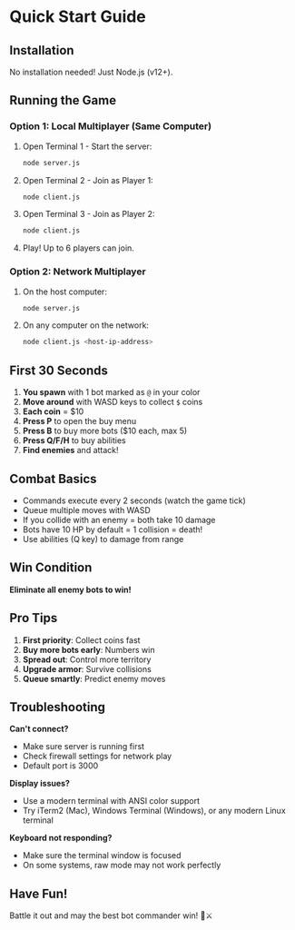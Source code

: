 # Quick Start Guide

## Installation

No installation needed! Just Node.js (v12+).

## Running the Game

### Option 1: Local Multiplayer (Same Computer)

1. Open Terminal 1 - Start the server:
   ```bash
   node server.js
   ```

2. Open Terminal 2 - Join as Player 1:
   ```bash
   node client.js
   ```

3. Open Terminal 3 - Join as Player 2:
   ```bash
   node client.js
   ```

4. Play! Up to 6 players can join.

### Option 2: Network Multiplayer

1. On the host computer:
   ```bash
   node server.js
   ```

2. On any computer on the network:
   ```bash
   node client.js <host-ip-address>
   ```

## First 30 Seconds

1. **You spawn** with 1 bot marked as `@` in your color
2. **Move around** with WASD keys to collect `$` coins
3. **Each coin** = $10
4. **Press P** to open the buy menu
5. **Press B** to buy more bots ($10 each, max 5)
6. **Press Q/F/H** to buy abilities
7. **Find enemies** and attack!

## Combat Basics

- Commands execute every 2 seconds (watch the game tick)
- Queue multiple moves with WASD
- If you collide with an enemy = both take 10 damage
- Bots have 10 HP by default = 1 collision = death!
- Use abilities (Q key) to damage from range

## Win Condition

**Eliminate all enemy bots to win!**

## Pro Tips

1. **First priority**: Collect coins fast
2. **Buy more bots early**: Numbers win
3. **Spread out**: Control more territory
4. **Upgrade armor**: Survive collisions
5. **Queue smartly**: Predict enemy moves

## Troubleshooting

**Can't connect?**
- Make sure server is running first
- Check firewall settings for network play
- Default port is 3000

**Display issues?**
- Use a modern terminal with ANSI color support
- Try iTerm2 (Mac), Windows Terminal (Windows), or any modern Linux terminal

**Keyboard not responding?**
- Make sure the terminal window is focused
- On some systems, raw mode may not work perfectly

## Have Fun!

Battle it out and may the best bot commander win! 🤖⚔️
